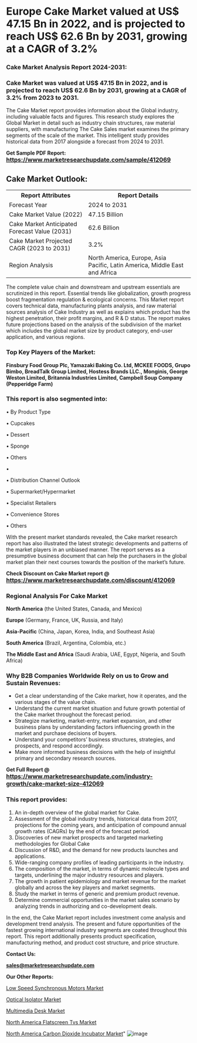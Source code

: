 # Europe Cake Market valued at US$ 47.15 Bn in 2022, and is projected to reach US$ 62.6 Bn by 2031, growing at a CAGR of 3.2%

<strong><h3>Cake Market Analysis Report 2024-2031:</h3></strong>

<strong><h3>Cake Market was valued at US$ 47.15 Bn in 2022, and is projected to reach US$ 62.6 Bn by 2031, growing at a CAGR of 3.2% from 2023 to 2031.</h3></strong>

The Cake Market report provides information about the Global industry, including valuable facts and figures. This research study explores the Global Market in detail such as industry chain structures, raw material suppliers, with manufacturing The Cake Sales market examines the primary segments of the scale of the market. This intelligent study provides historical data from 2017 alongside a forecast from 2024 to 2031.

<strong>Get Sample PDF Report: <a href=https://www.marketresearchupdate.com/sample/412069><font size=3 color=#0000ff>https://www.marketresearchupdate.com/sample/412069</font></a></strong>

<html>
<body>

<h2>Cake Market Outlook:</h2>

<table>
  <tr>
    <th>Report Attributes</th>
    <th>Report Details</th>
  </tr>
  <tr>
    <td>Forecast Year</td>
    <td>2024 to 2031</td>
  </tr>
  <tr>
    <td>Cake Market Value (2022)</td>
    <td>47.15 Billion</td>
  </tr>
  <tr>
    <td>Cake Market Anticipated Forecast Value (2031)</td>
    <td>62.6 Billion</td>
  </tr>
  <tr>
    <td>Cake Market Projected CAGR (2023 to 2031)</td>
    <td>3.2%</td>
  </tr>
  <tr>
    <td>Region Analysis</td>
    <td>North America, Europe, Asia Pacific, Latin America, Middle East and Africa</td>
  </tr>
</table>

</body>
</html>

The complete value chain and downstream and upstream essentials are scrutinized in this report. Essential trends like globalization, growth progress boost fragmentation regulation &amp; ecological concerns. This Market report covers technical data, manufacturing plants analysis, and raw material sources analysis of Cake Industry as well as explains which product has the highest penetration, their profit margins, and R & D status. The report makes future projections based on the analysis of the subdivision of the market which includes the global market size by product category, end-user application, and various regions.

<strong><h3>Top Key Players of the Market:</h3></strong>

<strong>Finsbury Food Group Plc, Yamazaki Baking Co. Ltd, MCKEE FOODS, Grupo Bimbo, BreadTalk Group Limited, Hostess Brands LLC., Monginis, George Weston Limited, Britannia Industries Limited, Campbell Soup Company (Pepperidge Farm)</strong>

<strong><h3>This report is also segmented into:</h3></strong>

• By Product Type 

• Cupcakes

• Dessert

• Sponge

• Others

• 

• Distribution Channel Outlook

• Supermarket/Hypermarket

• Specialist Retailers

• Convenience Stores

• Others

With the present market standards revealed, the Cake market research report has also illustrated the latest strategic developments and patterns of the market players in an unbiased manner. The report serves as a presumptive business document that can help the purchasers in the global market plan their next courses towards the position of the market’s future.

<strong>Check Discount on Cake Market report @ <a href=https://www.marketresearchupdate.com/discount/412069><font size=3 color=#0000ff>https://www.marketresearchupdate.com/discount/412069</font></a></strong>

<strong><h3>Regional Analysis For Cake Market</h3></strong>

<strong>North America</strong> (the United States, Canada, and Mexico)

<strong>Europe</strong> (Germany, France, UK, Russia, and Italy)

<strong>Asia-Pacific</strong> (China, Japan, Korea, India, and Southeast Asia)

<strong>South America</strong> (Brazil, Argentina, Colombia, etc.)

<strong>The Middle East and Africa</strong> (Saudi Arabia, UAE, Egypt, Nigeria, and South Africa)

<strong><h3>Why B2B Companies Worldwide Rely on us to Grow and Sustain Revenues:</h3></strong>
<ul>
  <li>Get a clear understanding of the Cake market, how it operates, and the various stages of the value chain.</li>
  <li>Understand the current market situation and future growth potential of the Cake market throughout the forecast period.</li>
  <li>Strategize marketing, market-entry, market expansion, and other business plans by understanding factors influencing growth in the market and purchase decisions of buyers.</li>
  <li>Understand your competitors’ business structures, strategies, and prospects, and respond accordingly.</li>
  <li>Make more informed business decisions with the help of insightful primary and secondary research sources.</li>
</ul>

<strong>Get Full Report @ <a href=https://www.marketresearchupdate.com/industry-growth/cake-market-size-412069><font size=3 color=#0000ff>https://www.marketresearchupdate.com/industry-growth/cake-market-size-412069</font></a></strong>

<strong><h3>This report provides:</h3></strong>
<ol>
  <li>An in-depth overview of the global market for Cake.</li>
  <li>Assessment of the global industry trends, historical data from 2017, projections for the coming years, and anticipation of compound annual growth rates (CAGRs) by the end of the forecast period.</li>
  <li>Discoveries of new market prospects and targeted marketing methodologies for Global Cake</li>
  <li>Discussion of R&amp;D, and the demand for new products launches and applications.</li>
  <li>Wide-ranging company profiles of leading participants in the industry.</li>
  <li>The composition of the market, in terms of dynamic molecule types and targets, underlining the major industry resources and players.</li>
  <li>The growth in patient epidemiology and market revenue for the market globally and across the key players and market segments.</li>
  <li>Study the market in terms of generic and premium product revenue.</li>
  <li>Determine commercial opportunities in the market sales scenario by analyzing trends in authorizing and co-development deals.</li>
</ol>

In the end, the Cake Market report includes investment come analysis and development trend analysis. The present and future opportunities of the fastest growing international industry segments are coated throughout this report. This report additionally presents product specification, manufacturing method, and product cost structure, and price structure.

<strong>Contact Us:</strong>

<strong>sales@marketresearchupdate.com</strong>

<strong>Our Other Reports:</strong>

<a href=https://www.linkedin.com/pulse/low-speed-synchronous-motors-market-has-huge-growth-industry>Low Speed Synchronous Motors Market</a>

<a href=https://www.linkedin.com/pulse/optical-isolator-market-witness-huge-growth-2027-size>Optical Isolator Market</a>

<a href=https://www.linkedin.com/pulse/multimedia-desk-market-2023-analysis-growth-drivers-vendors>Multimedia Desk Market</a>

<a href=https://www.linkedin.com/pulse/north-america-flatscreen-tvs-market-upcoming>North America Flatscreen Tvs Market</a>

<a href=https://www.linkedin.com/pulse/north-america-carbon-dioxide-incubator-market>North America Carbon Dioxide Incubator Market</a>"
![image](https://github.com/rutujamande/Market-Report-Analysis/assets/158454097/ac9ac8c0-19dc-4cf1-9083-1b82dd6ebeb4)
